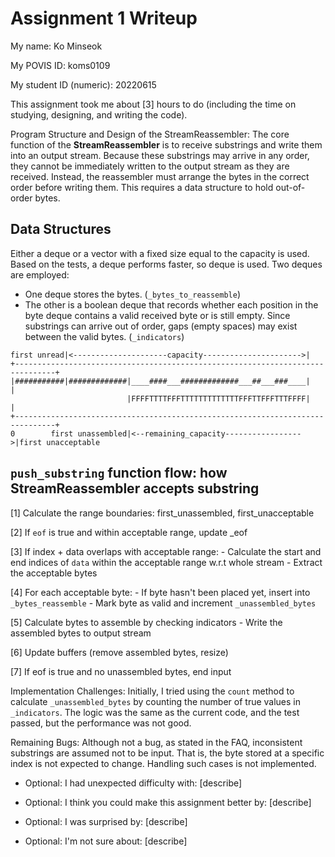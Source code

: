 Assignment 1 Writeup
=============

My name: Ko Minseok

My POVIS ID: koms0109

My student ID (numeric): 20220615

This assignment took me about [3] hours to do (including the time on studying, designing, and writing the code).

Program Structure and Design of the StreamReassembler:
The core function of the **StreamReassembler** is to receive substrings and write them into an output stream. Because these 
substrings may arrive in any order, they cannot be immediately written to the output stream as they are received. Instead, the 
reassembler must arrange the bytes in the correct order before writing them. This requires a data structure to hold out-of-order 
bytes.

## Data Structures
Either a deque or a vector with a fixed size equal to the capacity is used. Based on the tests, a deque performs faster, so deque is used. Two deques are employed:
- One deque stores the bytes. (`_bytes_to_reassemble`)
- The other is a boolean deque that records whether each position in the byte deque contains a valid received byte or is still 
empty. Since substrings can arrive out of order, gaps (empty spaces) may exist between the valid bytes. (`_indicators`)
```
first unread|<---------------------capacity---------------------->|
+-------------------------------------------------------------------------------+
|###########|#############|____####___#############___##___###____|             |
                          |FFFFTTTTFFFTTTTTTTTTTTTTFFFTTFFFTTTFFFF|             |
+-------------------------------------------------------------------------------+
0        first unassembled|<--remaining_capacity----------------->|first unacceptable    
```
## `push_substring` function flow: how StreamReassembler accepts substring
[1] Calculate the range boundaries: first_unassembled, first_unacceptable

[2] If `eof` is true and within acceptable range, update _eof

[3] If index + data overlaps with acceptable range:
    - Calculate the start and end indices of `data` within the acceptable range w.r.t whole stream
    - Extract the acceptable bytes

[4] For each acceptable byte:
    - If byte hasn't been placed yet, insert into `_bytes_reassemble`
    - Mark byte as valid and increment `_unassembled_bytes`

[5] Calculate bytes to assemble by checking indicators
    - Write the assembled bytes to output stream

[6] Update buffers (remove assembled bytes, resize)

[7] If eof is true and no unassembled bytes, end input


Implementation Challenges:
Initially, I tried using the `count` method to calculate `_unassembled_bytes` by counting the number of true values in
`_indicators`. The logic was the same as the current code, and the test passed, but the performance was not good.

Remaining Bugs:
Although not a bug, as stated in the FAQ, inconsistent substrings are assumed not to be input. That is, the byte stored at a 
specific index is not expected to change. Handling such cases is not implemented.

- Optional: I had unexpected difficulty with: [describe]

- Optional: I think you could make this assignment better by: [describe]

- Optional: I was surprised by: [describe]

- Optional: I'm not sure about: [describe]
